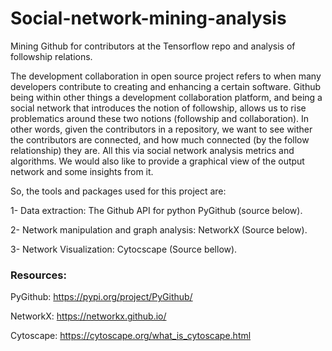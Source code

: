 # Social-network-mining-analysis
Mining Github for contributors at the Tensorflow repo and analysis of followship relations.  

The development collaboration in open source project refers to when many developers contribute to creating and enhancing a certain software. Github being within other things a development collaboration platform, and being a social network that introduces the notion of followship, allows us to rise problematics around these two notions (followship and collaboration). In other words, given the contributors in a repository, we want to see wither the contributors are connected, and how much connected (by the follow relationship) they are. All this via social network analysis metrics and algorithms. We would also like to provide a graphical view of the output network and some insights from it.

So, the tools and packages used for this project are:

1- Data extraction: The Github API for python PyGithub (source below).

2- Network manipulation and graph analysis: NetworkX (Source below).

3- Network Visualization: Cytocscape (Source bellow).


### Resources:

PyGithub: https://pypi.org/project/PyGithub/

NetworkX: https://networkx.github.io/

Cytoscape: https://cytoscape.org/what_is_cytoscape.html
